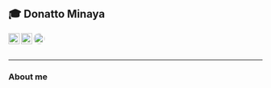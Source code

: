 ## 🎓 Donatto Minaya
<div style="display:flex; flex-wrap: wrap">
  <a href="https://www.linkedin.com/in/devdonatto-minaya/">
    <img width=22px src="https://image.flaticon.com/icons/png/512/145/145807.png" align="left" max-width="100%" alt="LinkedIn"/>
  </a>
  
  <a>
    <img width=22px src="https://dashboard.snapcraft.io/site_media/appmedia/2021/05/discord.png" align="left" max-width="100%" alt="Discord"/>
  </a>
  
  <a href="https://api.whatsapp.com/send?phone=51913242570">
    <img width=22px src="https://image.flaticon.com/icons/png/512/733/733585.png" style="border-radius: 50px;" align="left" max-width="100%" alt="Whatsapp">
  </a>
</div> 
<br>

<hr>

### About me
